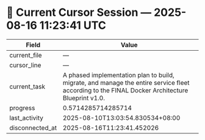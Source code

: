 # 📝 Current Cursor Session — 2025-08-16 11:23:41 UTC

| Field | Value |
|-------|-------|
| current_file | — |
| cursor_line | — |
| current_task | A phased implementation plan to build, migrate, and manage the entire service fleet according to the FINAL Docker Architecture Blueprint v1.0. |
| progress | 0.5714285714285714 |
| last_activity | 2025-08-10T13:03:54.830534+08:00 |
| disconnected_at | 2025-08-16T11:23:41.452026 |
